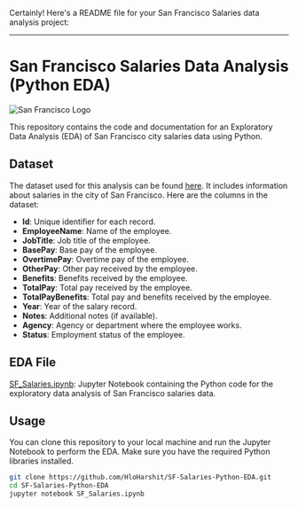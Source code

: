 Certainly! Here's a README file for your San Francisco Salaries data analysis project:

---

# San Francisco Salaries Data Analysis (Python EDA)

![San Francisco Logo](https://upload.wikimedia.org/wikipedia/en/thumb/6/62/San_Francisco_City_Hall.jpg/220px-San_Francisco_City_Hall.jpg)

This repository contains the code and documentation for an Exploratory Data Analysis (EDA) of San Francisco city salaries data using Python.

## Dataset

The dataset used for this analysis can be found [here](https://www.kaggle.com/datasets/kaggle/sf-salaries). It includes information about salaries in the city of San Francisco. Here are the columns in the dataset:

- **Id**: Unique identifier for each record.
- **EmployeeName**: Name of the employee.
- **JobTitle**: Job title of the employee.
- **BasePay**: Base pay of the employee.
- **OvertimePay**: Overtime pay of the employee.
- **OtherPay**: Other pay received by the employee.
- **Benefits**: Benefits received by the employee.
- **TotalPay**: Total pay received by the employee.
- **TotalPayBenefits**: Total pay and benefits received by the employee.
- **Year**: Year of the salary record.
- **Notes**: Additional notes (if available).
- **Agency**: Agency or department where the employee works.
- **Status**: Employment status of the employee.

## EDA File

[SF_Salaries.ipynb](SF_Salaries.ipynb): Jupyter Notebook containing the Python code for the exploratory data analysis of San Francisco salaries data.

## Usage

You can clone this repository to your local machine and run the Jupyter Notebook to perform the EDA. Make sure you have the required Python libraries installed.

```bash
git clone https://github.com/HloHarshit/SF-Salaries-Python-EDA.git
cd SF-Salaries-Python-EDA
jupyter notebook SF_Salaries.ipynb
```